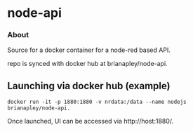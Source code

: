 node-api
======================

### About

Source for a docker container for a node-red based API.

repo is synced with docker hub at brianapley/node-api.



## Launching via docker hub (example)

```
docker run -it -p 1880:1880 -v nrdata:/data --name nodejs brianapley/node-api.
```

Once launched, UI can be accessed via http://host:1880/.

